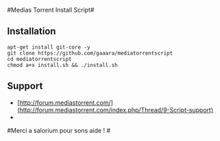 #Medias Torrent Install Script#


## Installation

```
apt-get install git-core -y
git clone https://github.com/gaaara/mediatorrentscript
cd mediatorrentscript
chmod a+x install.sh && ./install.sh
```

## Support
- [http://forum.mediastorrent.com/](http://forum.mediastorrent.com/index.php/Thread/9-Script-support)
- 



#Merci a salorium pour sons aide ! #
